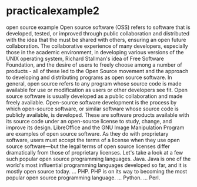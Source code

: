 # practicalexample2
open source example
Open source software (OSS) refers to software that is developed, tested, or improved through public collaboration and distributed with the idea that the must be shared with others, ensuring an open future collaboration. The collaborative experience of many developers, especially those in the academic environment, in developing various versions of the UNIX operating system, Richard Stallman's idea of Free Software Foundation, and the desire of users to freely choose among a number of products - all of these led to the Open Source movement and the approach to developing and distributing programs as open source software.
In general, open source refers to any program whose source code is made available for use or modification as users or other developers see fit. Open source software is usually developed as a public collaboration and made freely available.
Open-source software development is the process by which open-source software, or similar software whose source code is publicly available, is developed. These are software products available with its source code under an open-source license to study, change, and improve its design.
LibreOffice and the GNU Image Manipulation Program are examples of open source software. As they do with proprietary software, users must accept the terms of a license when they use open source software—but the legal terms of open source licenses differ dramatically from those of proprietary licenses.
Let's take a look at a few such popular open source programming languages.
Java. Java is one of the world's most influential programming languages developed so far, and it is mostly open source today. ...
PHP. PHP is on its way to becoming the most popular open source programming language. ...
Python. ...
Perl.
